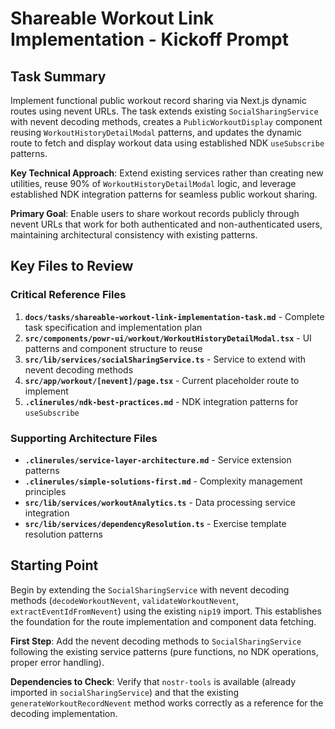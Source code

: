 # Shareable Workout Link Implementation - Kickoff Prompt

## Task Summary
Implement functional public workout record sharing via Next.js dynamic routes using nevent URLs. The task extends existing `SocialSharingService` with nevent decoding methods, creates a `PublicWorkoutDisplay` component reusing `WorkoutHistoryDetailModal` patterns, and updates the dynamic route to fetch and display workout data using established NDK `useSubscribe` patterns.

**Key Technical Approach**: Extend existing services rather than creating new utilities, reuse 90% of `WorkoutHistoryDetailModal` logic, and leverage established NDK integration patterns for seamless public workout sharing.

**Primary Goal**: Enable users to share workout records publicly through nevent URLs that work for both authenticated and non-authenticated users, maintaining architectural consistency with existing patterns.

## Key Files to Review

### **Critical Reference Files**
1. **`docs/tasks/shareable-workout-link-implementation-task.md`** - Complete task specification and implementation plan
2. **`src/components/powr-ui/workout/WorkoutHistoryDetailModal.tsx`** - UI patterns and component structure to reuse
3. **`src/lib/services/socialSharingService.ts`** - Service to extend with nevent decoding methods
4. **`src/app/workout/[nevent]/page.tsx`** - Current placeholder route to implement
5. **`.clinerules/ndk-best-practices.md`** - NDK integration patterns for `useSubscribe`

### **Supporting Architecture Files**
- **`.clinerules/service-layer-architecture.md`** - Service extension patterns
- **`.clinerules/simple-solutions-first.md`** - Complexity management principles
- **`src/lib/services/workoutAnalytics.ts`** - Data processing service integration
- **`src/lib/services/dependencyResolution.ts`** - Exercise template resolution patterns

## Starting Point
Begin by extending the `SocialSharingService` with nevent decoding methods (`decodeWorkoutNevent`, `validateWorkoutNevent`, `extractEventIdFromNevent`) using the existing `nip19` import. This establishes the foundation for the route implementation and component data fetching.

**First Step**: Add the nevent decoding methods to `SocialSharingService` following the existing service patterns (pure functions, no NDK operations, proper error handling).

**Dependencies to Check**: Verify that `nostr-tools` is available (already imported in `socialSharingService`) and that the existing `generateWorkoutRecordNevent` method works correctly as a reference for the decoding implementation.
